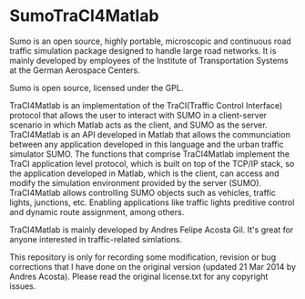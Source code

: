 SumoTraCI4Matlab
================
Sumo is an open source, highly portable, microscopic and continuous road traffic simulation package designed to handle large road networks. It is mainly developed by employees of the Institute of Transportation Systems at the German Aerospace Centers.

Sumo is open source, licensed under the GPL.

TraCI4Matlab is an implementation of the TraCI(Traffic Control Interface) protocol that allows the user to interact with SUMO in a client-server scenario in which Matlab acts as the client, and SUMO as the server. TraCI4Matlab is an API developed in Matlab that allows the communciation between any application developed in this language and the urban traffic simulator SUMO. The functions that comprise TraCI4Matlab implement the TraCI application level protocol, which is built on top of the TCP/IP stack, so the application developed in Matlab, which is the client, can access and modify the simulation environment provided by the server (SUMO). TraCI4Matlab allows controlling SUMO objects such as vehicles, traffic lights, junctions, etc. Enabling applications like traffic lights preditive control and dynamic route assignment, among others.

TraCI4Matlab is mainly developed by Andres Felipe Acosta Gil. It's great for anyone interested in traffic-related simlations.

This repository is only for recording some modification, revision or bug corrections that I have done on the original version (updated 21 Mar 2014 by Andres Acosta). Please read the original license.txt for any copyright issues.

